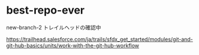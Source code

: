 # best-repo-ever
new-branch-2
トレイルヘッドの確認中

https://trailhead.salesforce.com/ja/trails/sfdx_get_started/modules/git-and-git-hub-basics/units/work-with-the-git-hub-workflow

